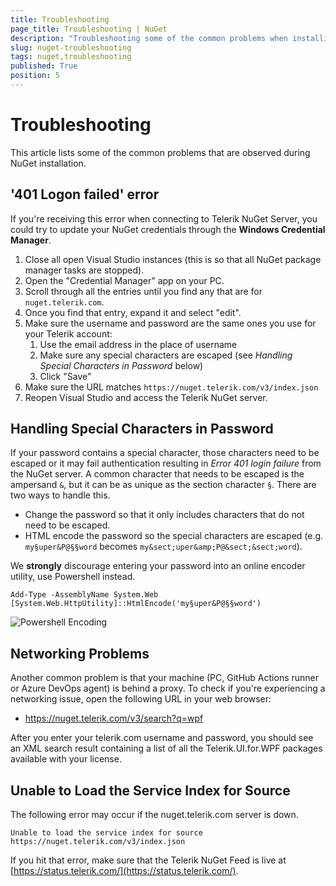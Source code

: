 ```yaml
---
title: Troubleshooting
page_title: Troubleshooting | NuGet
description: "Troubleshooting some of the common problems when installing NuGet packages."
slug: nuget-troubleshooting
tags: nuget,troubleshooting
published: True
position: 5
---
```


# Troubleshooting

This article lists some of the common problems that are observed during NuGet installation.

## '401 Logon failed' error

If you're receiving this error when connecting to Telerik NuGet Server, you could try to update your NuGet credentials through the __Windows Credential Manager__.

1. Close all open Visual Studio instances (this is so that all NuGet package manager tasks are stopped).
2. Open the "Credential Manager" app on your PC.
3. Scroll through all the entries until you find any that are for `nuget.telerik.com`.
4. Once you find that entry, expand it and select "edit".
5. Make sure the username and password are the same ones you use for your Telerik account:
    1. Use the email address in the place of username
    2. Make sure any special characters are escaped (see *Handling Special Characters in Password* below)
    3. Click "Save" 
6. Make sure the URL matches `https://nuget.telerik.com/v3/index.json`
7. Reopen Visual Studio and access the Telerik NuGet server. 

## Handling Special Characters in Password

If your password contains a special character, those characters need to be escaped or it may fail authentication resulting in *Error 401 login failure* from the NuGet server. A common character that needs to be escaped is the ampersand `&`, but it can be as unique as the section character `§`. There are two ways to handle this.

* Change the password so that it only includes characters that do not need to be escaped.
* HTML encode the password so the special characters are escaped (e.g. `my§uper&P@§§word` becomes `my&sect;uper&amp;P@&sect;&sect;word`).

We **strongly** discourage entering your password into an online encoder utility, use Powershell instead.  

```
Add-Type -AssemblyName System.Web
[System.Web.HttpUtility]::HtmlEncode('my§uper&P@§§word')
```

![Powershell Encoding](images/nuget-troubleshooting-powershell-encoding.png)

## Networking Problems

Another common problem is that your machine (PC, GitHub Actions runner or Azure DevOps agent) is behind a proxy. To check if you're experiencing a networking issue, open the following URL in your web browser:

* https://nuget.telerik.com/v3/search?q=wpf

After you enter your telerik.com username and password, you should see an XML search result containing a list of all the Telerik.UI.for.WPF packages available with your license.

## Unable to Load the Service Index for Source

The following error may occur if the nuget.telerik.com server is down.

`Unable to load the service index for source https://nuget.telerik.com/v3/index.json`

If you hit that error, make sure that the Telerik NuGet Feed is live at [https://status.telerik.com/](https://status.telerik.com/).
